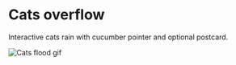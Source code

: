 # Cats overflow

Interactive cats rain with cucumber pointer and optional postcard.

![Cats flood gif](https://github.com/ololobus/web-assets/raw/master/cats-flood/cats-flood-640px.gif)
